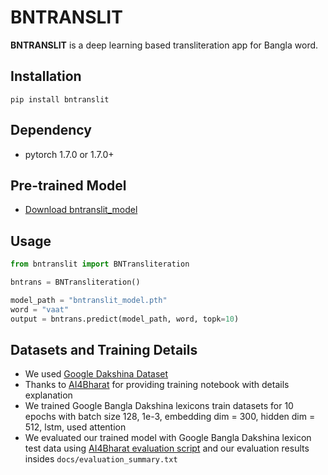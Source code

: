 # BNTRANSLIT
__BNTRANSLIT__ is a deep learning based transliteration app for Bangla word.

## Installation
`pip install bntranslit`

## Dependency
- pytorch 1.7.0 or 1.7.0+

## Pre-trained Model
- [Download bntranslit_model](https://drive.google.com/file/d/1sJlfPwkALKsjlVq-skIo5hnho-QZUKbc/view?usp=sharing)

## Usage

```py
from bntranslit import BNTransliteration

bntrans = BNTransliteration()

model_path = "bntranslit_model.pth"
word = "vaat"
output = bntrans.predict(model_path, word, topk=10)

```

## Datasets and Training Details
- We used [Google Dakshina Dataset](https://github.com/google-research-datasets/dakshina)
- Thanks to [AI4Bharat](https://github.com/AI4Bharat/IndianNLP-Transliteration) for providing training notebook with details explanation
- We trained Google Bangla Dakshina lexicons train datasets for 10 epochs with batch size 128, 1e-3, embedding dim = 300, hidden dim = 512, lstm, used attention
- We evaluated our trained model with Google Bangla Dakshina lexicon test data using [AI4Bharat evaluation script](https://raw.githubusercontent.com/AI4Bharat/IndianNLP-Transliteration/jgeob-dev/tools/accuracy_reporter/accuracy_news.py) and our evaluation results insides `docs/evaluation_summary.txt`

